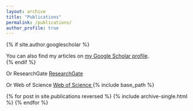 ```yaml
---
layout: archive
title: "Publications"
permalink: /publications/
author_profile: true
---
```


{% if site.author.googlescholar %}
  <div class="wordwrap">You can also find my articles on <a href="{{site.author.googlescholar}}">my Google Scholar profile</a>.</div>
{% endif %}

Or ResearchGate <a href="https://www.researchgate.net/profile/Yuxuan-Zhang-61?ev=hdr_xprf"> ResearchGate </a>

Or Web of Science <a href="https://www.webofscience.com/wos/author/record/KHC-7517-2024"> Web of Science </a>
{% include base_path %}

{% for post in site.publications reversed %}
  {% include archive-single.html %}
{% endfor %}

